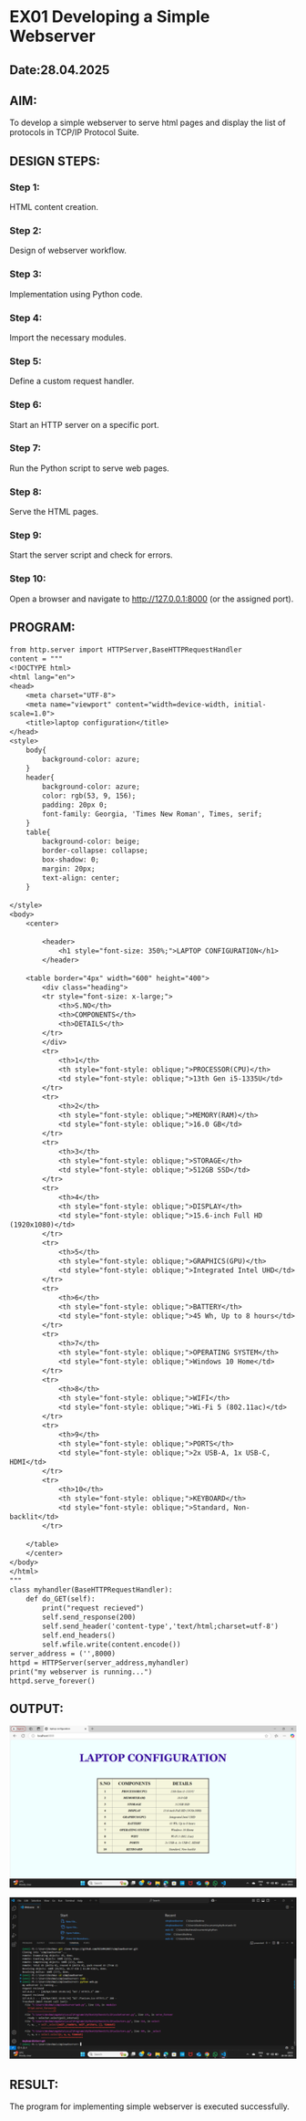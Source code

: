 # EX01 Developing a Simple Webserver
## Date:28.04.2025

## AIM:
To develop a simple webserver to serve html pages and display the list of protocols in TCP/IP Protocol Suite.

## DESIGN STEPS:
### Step 1: 
HTML content creation.

### Step 2:
Design of webserver workflow.

### Step 3:
Implementation using Python code.

### Step 4:
Import the necessary modules.

### Step 5:
Define a custom request handler.

### Step 6:
Start an HTTP server on a specific port.

### Step 7:
Run the Python script to serve web pages.

### Step 8:
Serve the HTML pages.

### Step 9:
Start the server script and check for errors.

### Step 10:
Open a browser and navigate to http://127.0.0.1:8000 (or the assigned port).

## PROGRAM:
```
from http.server import HTTPServer,BaseHTTPRequestHandler
content = """
<!DOCTYPE html>
<html lang="en">
<head>
    <meta charset="UTF-8">
    <meta name="viewport" content="width=device-width, initial-scale=1.0">
    <title>laptop configuration</title>
</head>
<style>
    body{
        background-color: azure;
    }
    header{
        background-color: azure;
        color: rgb(53, 9, 156);
        padding: 20px 0;
        font-family: Georgia, 'Times New Roman', Times, serif;
    }
    table{
        background-color: beige;
        border-collapse: collapse;
        box-shadow: 0;
        margin: 20px;
        text-align: center;
    }

</style>
<body>
    <center>

        <header>
            <h1 style="font-size: 350%;">LAPTOP CONFIGURATION</h1>
        </header>

    <table border="4px" width="600" height="400">
        <div class="heading">
        <tr style="font-size: x-large;">
            <th>S.NO</th>
            <th>COMPONENTS</th>
            <th>DETAILS</th>
        </tr>
        </div>
        <tr>
            <th>1</th>
            <th style="font-style: oblique;">PROCESSOR(CPU)</th>
            <td style="font-style: oblique;">13th Gen i5-1335U</td>
        </tr>
        <tr>
            <th>2</th>
            <th style="font-style: oblique;">MEMORY(RAM)</th>
            <td style="font-style: oblique;">16.0 GB</td>
        </tr>
        <tr>
            <th>3</th>
            <th style="font-style: oblique;">STORAGE</th>
            <td style="font-style: oblique;">512GB SSD</td>
        </tr>
        <tr>
            <th>4</th>
            <th style="font-style: oblique;">DISPLAY</th>
            <td style="font-style: oblique;">15.6-inch Full HD (1920x1080)</td>
        </tr>
        <tr>
            <th>5</th>
            <th style="font-style: oblique;">GRAPHICS(GPU)</th>
            <td style="font-style: oblique;">Integrated Intel UHD</td>
        </tr>
        <tr>
            <th>6</th>
            <th style="font-style: oblique;">BATTERY</th>
            <td style="font-style: oblique;">45 Wh, Up to 8 hours</td>
        </tr>
        <tr>
            <th>7</th>
            <th style="font-style: oblique;">OPERATING SYSTEM</th>
            <td style="font-style: oblique;">Windows 10 Home</td>
        </tr>
        <tr>
            <th>8</th>
            <th style="font-style: oblique;">WIFI</th>
            <td style="font-style: oblique;">Wi-Fi 5 (802.11ac)</td>
        </tr>
        <tr>
            <th>9</th>
            <th style="font-style: oblique;">PORTS</th>
            <td style="font-style: oblique;">2x USB-A, 1x USB-C, HDMI</td>
        </tr>
        <tr>
            <th>10</th>
            <th style="font-style: oblique;">KEYBOARD</th>
            <td style="font-style: oblique;">Standard, Non-backlit</td>
        </tr>

    </table>
    </center>
</body>
</html>
"""
class myhandler(BaseHTTPRequestHandler):
    def do_GET(self):
        print("request recieved")
        self.send_response(200)
        self.send_header('content-type','text/html;charset=utf-8')
        self.end_headers()
        self.wfile.write(content.encode())
server_address = ('',8000)
httpd = HTTPServer(server_address,myhandler)
print("my webserver is running...")
httpd.serve_forever()
```


## OUTPUT:

![alt text](<Screenshot 2025-04-28 190214.png>)

![alt text](<Screenshot 2025-04-28 190316.png>)

## RESULT:
The program for implementing simple webserver is executed successfully.
